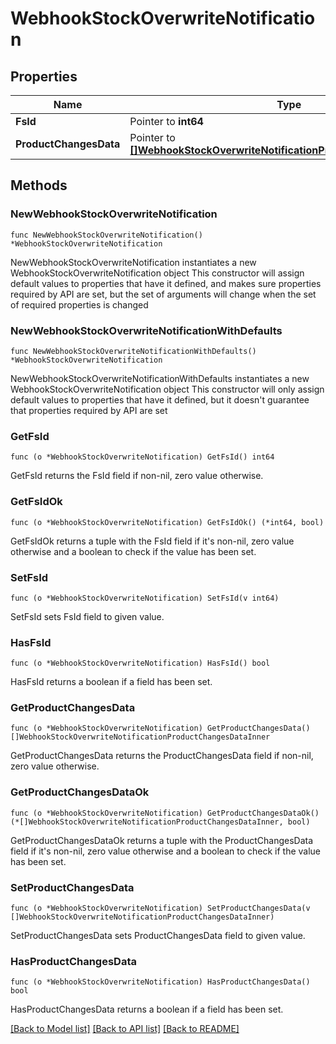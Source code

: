# WebhookStockOverwriteNotification

## Properties

Name | Type | Description | Notes
------------ | ------------- | ------------- | -------------
**FsId** | Pointer to **int64** |  | [optional] 
**ProductChangesData** | Pointer to [**[]WebhookStockOverwriteNotificationProductChangesDataInner**](WebhookStockOverwriteNotificationProductChangesDataInner.md) |  | [optional] 

## Methods

### NewWebhookStockOverwriteNotification

`func NewWebhookStockOverwriteNotification() *WebhookStockOverwriteNotification`

NewWebhookStockOverwriteNotification instantiates a new WebhookStockOverwriteNotification object
This constructor will assign default values to properties that have it defined,
and makes sure properties required by API are set, but the set of arguments
will change when the set of required properties is changed

### NewWebhookStockOverwriteNotificationWithDefaults

`func NewWebhookStockOverwriteNotificationWithDefaults() *WebhookStockOverwriteNotification`

NewWebhookStockOverwriteNotificationWithDefaults instantiates a new WebhookStockOverwriteNotification object
This constructor will only assign default values to properties that have it defined,
but it doesn't guarantee that properties required by API are set

### GetFsId

`func (o *WebhookStockOverwriteNotification) GetFsId() int64`

GetFsId returns the FsId field if non-nil, zero value otherwise.

### GetFsIdOk

`func (o *WebhookStockOverwriteNotification) GetFsIdOk() (*int64, bool)`

GetFsIdOk returns a tuple with the FsId field if it's non-nil, zero value otherwise
and a boolean to check if the value has been set.

### SetFsId

`func (o *WebhookStockOverwriteNotification) SetFsId(v int64)`

SetFsId sets FsId field to given value.

### HasFsId

`func (o *WebhookStockOverwriteNotification) HasFsId() bool`

HasFsId returns a boolean if a field has been set.

### GetProductChangesData

`func (o *WebhookStockOverwriteNotification) GetProductChangesData() []WebhookStockOverwriteNotificationProductChangesDataInner`

GetProductChangesData returns the ProductChangesData field if non-nil, zero value otherwise.

### GetProductChangesDataOk

`func (o *WebhookStockOverwriteNotification) GetProductChangesDataOk() (*[]WebhookStockOverwriteNotificationProductChangesDataInner, bool)`

GetProductChangesDataOk returns a tuple with the ProductChangesData field if it's non-nil, zero value otherwise
and a boolean to check if the value has been set.

### SetProductChangesData

`func (o *WebhookStockOverwriteNotification) SetProductChangesData(v []WebhookStockOverwriteNotificationProductChangesDataInner)`

SetProductChangesData sets ProductChangesData field to given value.

### HasProductChangesData

`func (o *WebhookStockOverwriteNotification) HasProductChangesData() bool`

HasProductChangesData returns a boolean if a field has been set.


[[Back to Model list]](../README.md#documentation-for-models) [[Back to API list]](../README.md#documentation-for-api-endpoints) [[Back to README]](../README.md)


